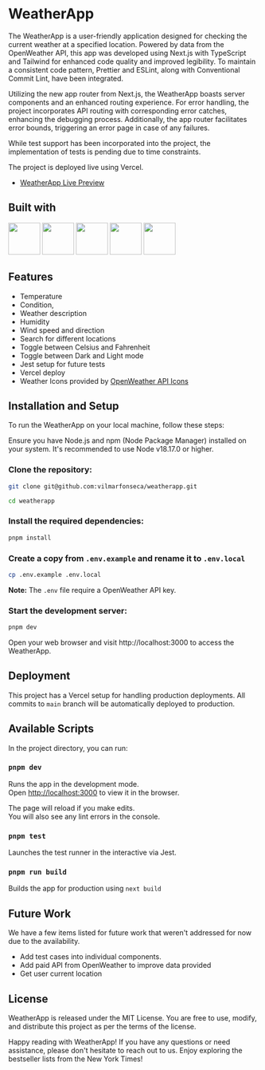 # WeatherApp

The WeatherApp is a user-friendly application designed for checking the current weather at a specified location. Powered by data from the OpenWeather API, this app was developed using Next.js with TypeScript and Tailwind for enhanced code quality and improved legibility. To maintain a consistent code pattern, Prettier and ESLint, along with Conventional Commit Lint, have been integrated.

Utilizing the new app router from Next.js, the WeatherApp boasts server components and an enhanced routing experience. For error handling, the project incorporates API routing with corresponding error catches, enhancing the debugging process. Additionally, the app router facilitates error bounds, triggering an error page in case of any failures.

While test support has been incorporated into the project, the implementation of tests is pending due to time constraints.

The project is deployed live using Vercel.

- [WeatherApp Live Preview](https://weatherapp-opal-nine.vercel.app/)

## Built with

<div>
    <img src="https://cdn.jsdelivr.net/gh/devicons/devicon/icons/nextjs/nextjs-original.svg" height="64" width="64"/>
    <img    src="https://cdn.jsdelivr.net/gh/devicons/devicon/icons/tailwindcss/tailwindcss-original-wordmark.svg" height="64" width="64"/>
    <img    src="https://cdn.jsdelivr.net/gh/devicons/devicon/icons/css3/css3-original.svg" height="64" width="64"/>
    <img    src="https://cdn.jsdelivr.net/gh/devicons/devicon/icons/javascript/javascript-original.svg" height="64" width="64"/>
    <img    src="https://cdn.jsdelivr.net/gh/devicons/devicon/icons/typescript/typescript-original.svg" height="64" width="64"/>
</div>

## Features

- Temperature
- Condition,
- Weather description
- Humidity
- Wind speed and direction
- Search for different locations
- Toggle between Celsius and Fahrenheit
- Toggle between Dark and Light mode
- Jest setup for future tests
- Vercel deploy
- Weather Icons provided by [OpenWeather API Icons](https://github.com/yuvraaaj/openweathermap-api-icons/)

## Installation and Setup

To run the WeatherApp on your local machine, follow these steps:

Ensure you have Node.js and npm (Node Package Manager) installed on your system. It's recommended to use Node v18.17.0 or higher.

### Clone the repository:

```bash
git clone git@github.com:vilmarfonseca/weatherapp.git

cd weatherapp
```

### Install the required dependencies:

```bash
pnpm install
```

### Create a copy from `.env.example` and rename it to `.env.local`

```bash
cp .env.example .env.local
```

**Note:** The `.env` file require a OpenWeather API key.

### Start the development server:

```bash
pnpm dev
```

Open your web browser and visit http://localhost:3000 to access the WeatherApp.

## Deployment

This project has a Vercel setup for handling production deployments. All commits to `main` branch will be automatically deployed to production.

## Available Scripts

In the project directory, you can run:

### `pnpm dev`

Runs the app in the development mode.\
Open [http://localhost:3000](http://localhost:3000) to view it in the browser.

The page will reload if you make edits.\
You will also see any lint errors in the console.

### `pnpm test`

Launches the test runner in the interactive via Jest.

### `pnpm run build`

Builds the app for production using `next build`

## Future Work

We have a few items listed for future work that weren't addressed for now due to the availability.

- Add test cases into individual components.
- Add paid API from OpenWeather to improve data provided
- Get user current location

## License

WeatherApp is released under the MIT License. You are free to use, modify, and distribute this project as per the terms of the license.

Happy reading with WeatherApp! If you have any questions or need assistance, please don't hesitate to reach out to us. Enjoy exploring the bestseller lists from the New York Times!
